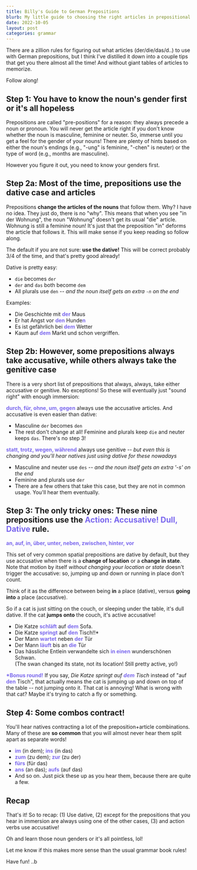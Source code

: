 ```yaml
---
title: Billy's Guide to German Prepositions
blurb: My little guide to choosing the right articles in prepositional phrases
date: 2022-10-05
layout: post
categories: grammar
---
```


There are a zillion rules for figuring out what articles (der/die/das/d..) to use with German prepositions, but I think I've distilled it down into a couple tips that get you there almost all the time! And without giant tables of articles to memorize.

Follow along!

## Step 1: You have to know the noun's gender first or it's all hopeless

Prepositions are called "pre-positions" for a reason: they always precede a noun or pronoun. You will never get the article right if you don't know whether the noun is masculine, feminine or neuter. So, immerse until you get a feel for the gender of your nouns! There are plenty of hints based on either the noun's endings (e.g., "-ung" is feminine, "-chen" is neuter) or the type of word (e.g., months are masculine).

However you figure it out, you need to know your genders first.

## Step 2a: Most of the time, prepositions use the dative case and articles

Prepositions **change the articles of the nouns** that follow them. Why? I have no idea. They just do, there is no "why". This means that when you see "in der Wohnung", the noun "Wohnung" doesn't get its usual "die" article. Wohnung is still a feminine noun! It's just that the preposition "in" deforms the article that follows it. This will make sense if you keep reading so follow along.

The default if you are not sure: **use the dative!** This will be correct probably 3/4 of the time, and that's pretty good already!

Dative is pretty easy:

- `die` becomes `der`
- `der` and `das` both become `dem`
- All plurals use `den` -- _and the noun itself gets an extra `-n` on the end_

Examples:

- Die Geschichte mit <span style="color: mediumslateblue; font-weight: bold">der</span> Maus
- Er hat Angst vor <span style="color: mediumslateblue; font-weight: bold">den</span> Hunde<span style="color: mediumslateblue; font-weight: bold">n</span>
- Es ist gefährlich bei <span style="color: mediumslateblue; font-weight: bold">dem</span> Wetter
- Kaum auf <span style="color: mediumslateblue; font-weight: bold">dem</span> Markt und schon vergriffen.

## Step 2b: However, some prepositions always take accusative, while others always take the genitive case

There is a very short list of prepositions that always, always, take either accusative or genitive. No exceptions! So these will eventually just "sound right" with enough immersion:

<span style="color: mediumslateblue; font-weight: bold">durch, für, ohne, um, gegen</span> always use the accusative articles. And accusative is even easier than dative:

- Masculine `der` becomes `den`
- The rest don't change at all! Feminine and plurals keep `die` and neuter keeps `das`. There's no step 3!

<span style="color: mediumslateblue; font-weight: bold">statt, trotz, wegen, während</span> always use genitive -- _but even this is changing and you'll hear natives just using dative for these nowadays_

- Masculine and neuter use `des` -- _and the noun itself gets an extra '-s' on the end_
- Feminine and plurals use `der`
- There are a few others that take this case, but they are not in common usage. You'll hear them eventually.

## Step 3: The only tricky ones: These nine prepositions use the <span style="color: mediumslateblue">Action: Accusative! Dull, Dative</span> rule.

<span style="color: mediumslateblue; font-weight: bold">an, auf, in, über, unter, neben, zwischen, hinter, vor</span>

This set of very common spatial prepositions are dative by default, but they use accusative when there is a **change of location** or a **change in state**. Note that motion by itself _without changing your location or state_ doesn't trigger the accusative: so, jumping up and down or running in place don't count.

Think of it as the difference between being **in** a place (dative), versus **going into** a place (accusative).

So if a cat is just sitting on the couch, or sleeping under the table, it's dull dative. If the cat **jumps onto** the couch, it's active accusative!

- Die Katze <span style="color: mediumslateblue; font-weight: bold">schläft</span> auf <span style="color: mediumslateblue; font-weight: bold">dem</span> Sofa.
- Die Katze <span style="color: mediumslateblue; font-weight: bold">springt</span> auf <span style="color: mediumslateblue; font-weight: bold">den</span> Tisch!!\*
- Der Mann <span style="color: mediumslateblue; font-weight: bold">wartet</span> neben <span style="color: mediumslateblue; font-weight: bold">der</span> Tür
- Der Mann <span style="color: mediumslateblue; font-weight: bold">läuft</span> bis an <span style="color: mediumslateblue; font-weight: bold">die</span> Tür
- Das hässliche Entlein verwandelte sich <span style="color: mediumslateblue; font-weight: bold">in einen</span> wunderschönen Schwan. <br/>(The swan changed its state, not its location! Still pretty active, yo!)

<span style="color: mediumslateblue; font-weight: bold">\*Bonus round!</span> If you say, _Die Katze springt auf <span style="color: mediumslateblue; font-weight: bold">dem</span> Tisch_ instead of "auf <span style="color: mediumslateblue; font-weight: bold">den</span> Tisch", that actually means the cat is jumping up and down on top of the table -- not jumping onto it. That cat is annoying! What is wrong with that cat? Maybe it's trying to catch a fly or something.

## Step 4: Some combos contract!

You'll hear natives contracting a lot of the preposition+article combinations. Many of these are **so common** that you will almost never hear them split apart as separate words!

- <span style="color: mediumslateblue; font-weight: bold">im</span> (in dem); <span style="color: mediumslateblue; font-weight: bold">ins</span> (in das)
- <span style="color: mediumslateblue; font-weight: bold">zum</span> (zu dem); <span style="color: mediumslateblue; font-weight: bold">zur</span> (zu der)
- <span style="color: mediumslateblue; font-weight: bold">fürs</span> (für das)
- <span style="color: mediumslateblue; font-weight: bold">ans</span> (an das); <span style="color: mediumslateblue; font-weight: bold">aufs</span> (auf das)
- And so on. Just pick these up as you hear them, because there are quite a few.

## Recap

That's it! So to recap: (1) Use dative, (2) except for the prepositions that you hear in immersion are always using one of the other cases, (3) and action verbs use accusative!

Oh and learn those noun genders or it's all pointless, lol!

Let me know if this makes more sense than the usual grammar book rules!

Have fun! ..b
